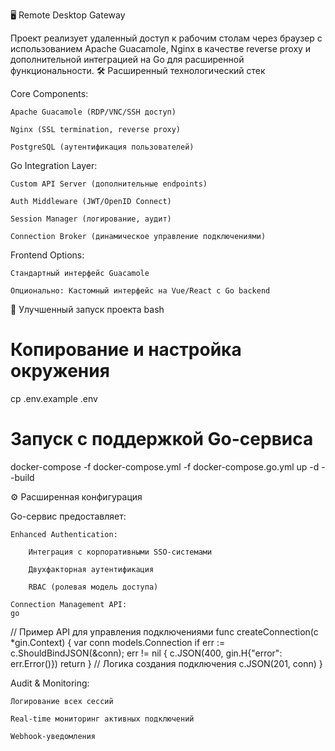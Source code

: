 🖥 Remote Desktop Gateway

Проект реализует удаленный доступ к рабочим столам через браузер с использованием Apache Guacamole, Nginx в качестве reverse proxy и дополнительной интеграцией на Go для расширенной функциональности.
🛠 Расширенный технологический стек

Core Components:

    Apache Guacamole (RDP/VNC/SSH доступ)

    Nginx (SSL termination, reverse proxy)

    PostgreSQL (аутентификация пользователей)

Go Integration Layer:

    Custom API Server (дополнительные endpoints)

    Auth Middleware (JWT/OpenID Connect)

    Session Manager (логирование, аудит)

    Connection Broker (динамическое управление подключениями)

Frontend Options:

    Стандартный интерфейс Guacamole

    Опционально: Кастомный интерфейс на Vue/React с Go backend

🚀 Улучшенный запуск проекта
bash

# Копирование и настройка окружения
cp .env.example .env
# Запуск с поддержкой Go-сервиса
docker-compose -f docker-compose.yml -f docker-compose.go.yml up -d --build

⚙️ Расширенная конфигурация

Go-сервис предоставляет:

    Enhanced Authentication:

        Интеграция с корпоративными SSO-системами

        Двухфакторная аутентификация

        RBAC (ролевая модель доступа)

    Connection Management API:
    go

// Пример API для управления подключениями
func createConnection(c *gin.Context) {
    var conn models.Connection
    if err := c.ShouldBindJSON(&conn); err != nil {
        c.JSON(400, gin.H{"error": err.Error()})
        return
    }
    // Логика создания подключения
    c.JSON(201, conn)
}

Audit & Monitoring:

    Логирование всех сессий

    Real-time мониторинг активных подключений

    Webhook-уведомления
